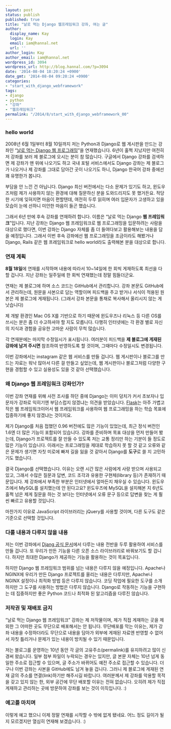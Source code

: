 ```yaml
---
layout: post
status: publish
published: true
title: "날로 먹는 Django 웹프레임워크 강좌, 여는 글"
author:
  display_name: Kay
  login: Kay
  email: iam@hannal.net
  url: ''
author_login: Kay
author_email: iam@hannal.net
wordpress_id: 3094
wordpress_url: http://blog.hannal.com/?p=3094
date: '2014-08-04 18:20:24 +0900'
date_gmt: '2014-08-04 09:20:24 +0900'
categories:
- "start_with_django_webframework"
tags:
- django
- python
- "강좌"
- "웹프레임워크"
permalink: "/2014/8/start_with_django_webframework_00"
---
```

<h3>hello world</h3>
<p>2008년 6월 1일부터 8월 10일까지 저는 Python과 Django로 웹 게시판을 만드는 강좌인 “<a href="http://blog.hannal.com/01-python_django_lecture/">날로 먹는 Django 웹 프로그래밍</a>”을 연재했습니다. 6년이 훌쩍 지났지만 여전히 저 강좌를 보러 제 블로그에 오시는 분이 참 많습니다. 구글에서 Django 강좌를 검색하면 제 강좌가 맨 위에 나오기도 하고 국내 포털 서비스에서도 Django 강좌는 제 블로그가 나오거나 제 강좌를 그대로 담아간 곳이 나오기도 하니, Django 한국어 강좌 중에선 꽤 유명한가 봅니다.</p>
<p>부담을 안 느낀 건 아닙니다. Django 최신 버전에서는 다소 문제가 있기도 하고, 윈도우즈처럼 제가 사용하지 않는 환경에 대해 질문하신 분을 도와드리지도 못 했거든요. 적당한 시기에 잊혀지면 마음이 편할텐데, 여전히 두루 읽히며 여러 입문자가 고생하고 있을 모습이 눈에 선하니 미안한 마음이 들곤 했습니다.</p>
<p>그래서 6년 만에 후속 강좌를 연재하려 합니다. 이름은 “날로 먹는 Django <strong>웹 프레임워크</strong>”입니다. 지난 강좌는 Django 웹 프레임워크로 웹 프로그래밍을 입문하려는 사람을 대상으로 했다면, 이번 강좌는 Django 자체를 좀 더 들여다보고 활용해보는 내용을 담을 예정입니다. 그래서 이번 후속 강좌에선 웹 프로그래밍을 조금이라도 해봤거나 Django, Rails 같은 웹 프레임워크로 hello world라도 출력해본 분을 대상으로 합니다.</p>
<h3>연재 계획</h3>
<p><strong>8월 18일</strong>에 연재를 시작하며 내용에 따라서 10~14일에 한 회씩 게재하도록 최선을 다할 겁니다. 지난 강좌는 일주일에 한 회씩 연재했는데 정말 힘들더군요.</p>
<p>연재는 제 블로그에 하며 소스 코드는 GitHub에서 관리합니다. 강좌 본문도 GitHub에서 관리하는데, 원문을 사본으로 담는 역할이며 피드백을 주고 받거나 서식이 적용된 원본은 제 블로그에 게재됩니다. (그래서 강좌 본문을 통채로 복사해서 올리시지 않는 게 낫습니다)</p>
<p>제 개발 환경인 Mac OS X를 기반으로 하기 때문에 윈도우즈나 리눅스 등 다른 OS를 쓰시는 분은 좀 더 수고하셔야 할 지도 모릅니다. 다행히 인터넷에는 각 환경 별로 자신의 지식과 경험을 공유한 고마운 사람이 무척 많습니다.</p>
<p>각 연재분에는 마지막 수정일시가 표시됩니다. 여러분이 피드백을 <strong>제 블로그에 게재된 강좌에 남겨 주시면</strong> 참조하여 반영하도록 할 것이며, 그때마다 수정일시도 변경됩니다.</p>
<p>이번 강좌에서는 instagram 같은 웹 서비스를 만들 겁니다. 웹 게시판이나 블로그를 만드는 자료는 워낙 많아서 다른 걸 만들고 싶었는데, 웹 게시판이나 블로그처럼 다양한 구현을 경험할 수 있고 실용성도 있을 것 같아 선택했습니다.</p>
<h3>왜 Django 웹 프레임워크 강좌인가?</h3>
<p>이번 강좌 연재를 위해 사전 조사를 하던 중에 Django는 이미 덩치가 커서 초보자나 입문자가 강좌로 익히기엔 부담스럽지 않겠냐는 의견을 받았습니다. <a href="http://flask.pocoo.org/">Flask</a>는 아주 가볍고 작은 웹 프레임워크이어서 웹 프레임워크를 사용하여 웹 프로그래밍을 하는 학습 목표에 집중하기에 좋지 않겠냐는 것이지요.</p>
<p>제가 Django를 처음 접했던 0.96 버전에도 많은 기능이 있었는데, 최근 정식 버전인 1.6엔 더 많은 기능이 포함되어 있습니다. 강좌를 준비하며 목표 대상을 먼저 만들어 봤는데, Django가 프로젝트를 잘 만들 수 있도록 저는 교통 정리만 하는 기분이 들 정도로 많은 기능이 있습니다. 이래서는 프로그래밍을 제대로 학습하지 못 할 것 같고 오류와 같은 문제가 생기면 자칫 미로에 빠져 길을 잃을 것 같아서 Django를 <strong>도구</strong>로 쓸 지 고민하기도 했습니다.</p>
<p>결국 Django를 선택했습니다. 이유는 오랜 시간 많은 사람에게 사랑 받으며 사용되고 있고, 그래서 수많은 질문과 답변, 코드 조각과 유용한 구현체(library 등)가 존재하기 때문입니다. 제 강좌에서 부족한 부분은 인터넷에서 얼마든지 채우실 수 있습니다. 윈도우즈에서 MySQL를 설치했는데 안 된다고요? 윈도우즈에 MySQL을 설치해본 지 6년도 훌쩍 넘은 제게 질문을 하는 것 보다는 인터넷에서 오류 문구 등으로 답변을 찾는 게 훨씬 빠르고 유용할 것입니다.</p>
<p>마찬가지 이유로 JavaScript 라이브러리는 jQuery를 사용할 것이며, 다른 도구도 같은 기준으로 선택할 것입니다.</p>
<h3>다룰 내용과 다루지 않을 내용</h3>
<p>저는 이번 강좌에서 <a href="https://docs.djangoproject.com/">Djang 공식 문서</a>에서 다루는 내용 전반을 두루 활용하여 서비스를 만들 겁니다. 또 우리가 만든 기능을 다른 오픈 소스 라이브러리로 바꿔보기도 할 겁니다. 하지만 최대한 Django가 제공하는 기능을 활용하는 것이 목표입니다.</p>
<p>하지만 Django 웹 프레임워크 범위를 넘는 내용은 다루지 않을 예정입니다. Apache나 NGINX에 우리가 만든 Django 프로젝트를 올리는 내용은 다루지만, Apache나 NGINX 설정이나 최적화 방법 등은 다루지 않습니다. 코딩 작업에 필요한 도구를 소개하지만 그 도구를 사용하는 방법은 다루지 않습니다. Django로 작동하는 기능을 구현하는 데 집중하지만 좋은 Python 코드나 최적화 된 알고리즘을 다루진 않습니다.</p>
<h3>저작권 및 재배포 금지</h3>
<p>“날로 먹는 Django 웹 프레임워크” 강좌는 제 저작물이며, 제가 직접 게재하는 곳을 제외한 그 어떠한 곳도 무단으로 배포해서는 안 됩니다. 무단배포를 막는 이유는, 제가 강좌 내용을 수정하더라도 무단으로 내용을 담아가 외부에 게재된 자료엔 반영할 수 없어서 자칫 틀리거나 문제가 있는 내용이 방치될 수 있기 때문입니다.</p>
<p>저는 블로그를 운영하는 10년 동안 각 글의 고유주소(permalink)를 유지하려고 많이 신경써 왔습니다. 일부 첨부 파일이 누락되는 경우는 있지만, 글 본문 자체는 10년 넘게 동일한 주소로 접근할 수 있으며, 글 주소가 바뀌어도 예전 주소로 접근할 수 있습니다. 더구나 이번 강좌는 사본을 GitHub에도 남겨 놓을 겁니다. 그러니 제 블로그에 게재된 연재 글의 주소를 연결(link)하기만 해주시길 바랍니다. 여러분께서 제 강좌를 악용할 목적을 갖고 있지 않는 한, 외부 공간에 무단 배포할 이유는 전혀 없습니다. 오히려 제가 직접 게재하고 관리하는 곳에 방문하여 강좌를 보는 것이 이득입니다. :)</p>
<h3>예고를 마치며</h3>
<p>이렇게 예고 했으니 이제 정말 연재를 시작할 수 밖에 없게 됐네요. 어느 정도 길이가 될 지 모르겠지만 열심히 연재해 보겠습니다. :)</p>
